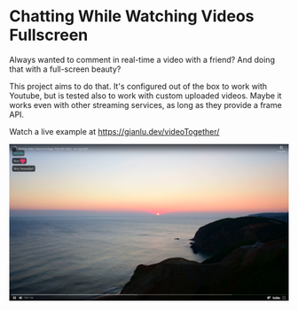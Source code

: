 # Chatting While Watching Videos Fullscreen

Always wanted to comment in real-time a video with a friend? And doing that with a full-screen beauty?

This project aims to do that. It's configured out of the box to work with Youtube, but is tested also to work with custom uploaded videos. Maybe it works even with other streaming services, as long as they provide a frame API.

Watch a live example at <https://gianlu.dev/videoTogether/>

![Screenshot](SampleChat.png)
